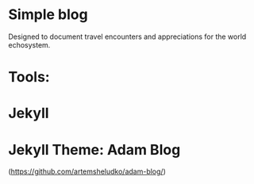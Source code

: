 # Simple blog

Designed to document travel encounters and appreciations for the world echosystem.

# Tools:

# Jekyll 

# Jekyll Theme: Adam Blog 
  (https://github.com/artemsheludko/adam-blog/)

